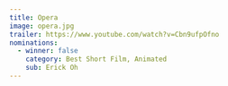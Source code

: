 ```yaml
---
title: Opera
image: opera.jpg
trailer: https://www.youtube.com/watch?v=Cbn9ufpOfno
nominations:
  - winner: false
    category: Best Short Film, Animated
    sub: Erick Oh
---
```

